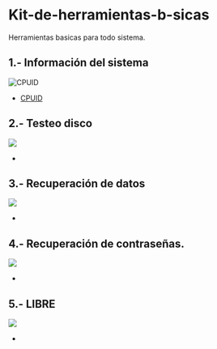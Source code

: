 # Kit-de-herramientas-b-sicas
Herramientas basicas para todo sistema.

## 1.- Información del sistema
![CPUID](/Imagenes/.jpg)

- [CPUID](/programa/info.md)
## 2.- Testeo disco
![](/Imagenes/.jpg)

- [](/programa/testeo.md)
## 3.- Recuperación de datos
![](/Imagenes/.jpg)

- [](/programa/recuperacion.md)
## 4.- Recuperación de contraseñas.
![](/Imagenes/.jpg)

- [](/programa/contraseña.md)
## 5.- LIBRE
![](/Imagenes/.jpg)

- [](/programa/libre1.md)
